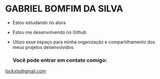 # GABRIEL BOMFIM DA SILVA

- Estou estudando no alura
- Estou me desenvolvendo no Github
- Utiizo esse espaço para minha organização e compartilhamento dos meus projetos desenvolvidos

  ### Você pode entrar em contato comigo:
lockxts@gmail.com
